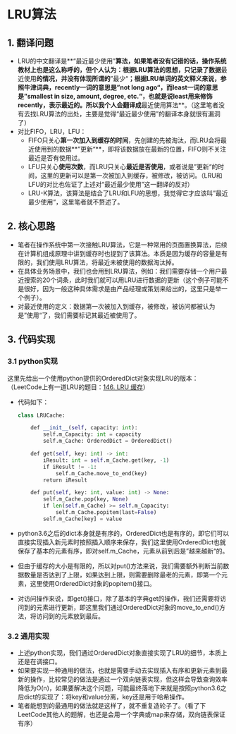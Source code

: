 # LRU算法

## 1. 翻译问题

- LRU的中文翻译是**“最近最少使用”**算法，如果笔者没有记错的话，操作系统教材上也是这么称呼的，但个人认为：根据LRU算法的思想，只记录了数据**最近使用**的情况，并没有体现所谓的**”最少“**；根据LRU单词的英文释义来说，参照牛津词典，recently一词的意思是”not long ago“，而least一词的意思是”smallest in size, amount, degree, etc.“，也就是说least用来修饰recently，表示最近的。所以我个人会翻译成**最近使用算法**。（这里笔者没有去找LRU算法的出处，主要是觉得“最近最少使用”的翻译本身就很有漏洞了）
- 对比FIFO，LRU，LFU：
  - FIFO只关心**第一次加入到缓存的时间**，先创建的先被淘汰，而LRU会将最近使用到的数据**”更新“**，即将该数据放在最新的位置，FIFO则不关注最近是否有使用过。
  - LFU只关心**使用次数**，而LRU只关心**最近是否使用**，或者说是”更新“的时间，这里的更新可以是第一次被加入到缓存，被修改，被访问。（LRU和LFU的对比也佐证了上述对“最近最少使用”这一翻译的反对）
  - LRU-K算法，该算法是结合了LRU和LFU的思想，我觉得它才应该叫”最近最少使用“，这里笔者就不赘述了。

## 2. 核心思路

- 笔者在操作系统中第一次接触LRU算法，它是一种常用的页面置换算法，后续在计算机组成原理中讲到缓存时也提到了该算法。本质是因为缓存的容量是有限的，我们使用LRU算法，将最近未被使用的数据淘汰掉。
- 在具体业务场景中，我们也会用到LRU算法，例如：我们需要存储一个用户最近搜索的20个词条，此时我们就可以用LRU进行数据的更新（这个例子可能不是很好，因为一般这种具体需求是由产品经理或策划来给出的，这里只是举一个例子）。
- 对最近使用的定义：数据第一次被加入到缓存，被修改，被访问都被认为是”使用“了，我们需要标记其最近被使用了。

## 3. 代码实现

### 3.1 python实现

这里先给出一个使用python提供的OrderedDict对象实现LRU的版本：（LeetCode上有一道LRU的题目：[146. LRU 缓存](https://leetcode.cn/problems/lru-cache)）

- 代码如下：

  ```python
  class LRUCache:
  
      def __init__(self, capacity: int):
          self.m_Capacity: int = capacity
          self.m_Cache: OrderedDict = OrderedDict()
  
      def get(self, key: int) -> int:
          iResult: int = self.m_Cache.get(key, -1)
          if iResult != -1:
              self.m_Cache.move_to_end(key)
          return iResult
  
      def put(self, key: int, value: int) -> None:
          self.m_Cache.pop(key, None)
          if len(self.m_Cache) >= self.m_Capacity:
              self.m_Cache.popitem(last=False)
          self.m_Cache[key] = value
  ```

- python3.6之后的dict本身就是有序的，OrderedDict也是有序的，即它们可以直接实现插入新元素时按照插入顺序来保存，我们这里使用OrderedDict也就保存了基本的元素有序，即对self.m_Cache，元素从前到后是”越来越新“的。

- 但由于缓存的大小是有限的，所以对put()方法来说，我们需要额外判断当前数据数量是否达到了上限，如果达到上限，则需要删除最老的元素，即第一个元素，这里使用OrderedDict对象的popitem()接口。

- 对访问操作来说，即get()接口，除了基本的字典get的操作，我们还需要将访问到的元素进行更新，即这里我们通过OrderedDict对象的move_to_end()方法，将访问到的元素放到最后。

### 3.2 通用实现

- 上述python实现，我们通过OrderedDict对象直接实现了LRU的细节，本质上还是在调接口。
- 如果要实现一种通用的做法，也就是需要手动去实现插入有序和更新元素到最新的操作，比较常见的做法是通过一个双向链表实现，但这样会导致查询效率降低为O(n)，如果要解决这个问题，可能最终落地下来就是按照python3.6之后dict的实现了：将key和value分离，key还是用于哈希操作。
- 笔者能想到的最通用的做法就是这样了，就不重复造轮子了。（看了下LeetCode其他人的题解，也还是会用一个字典或map来存储，双向链表保证有序）